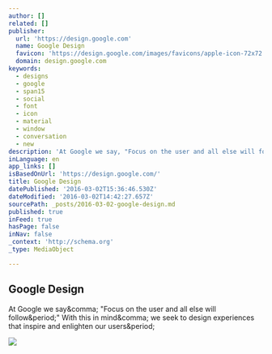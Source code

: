 ```yaml
---
author: []
related: []
publisher:
  url: 'https://design.google.com'
  name: Google Design
  favicon: 'https://design.google.com/images/favicons/apple-icon-72x72.png'
  domain: design.google.com
keywords:
  - designs
  - google
  - span15
  - social
  - font
  - icon
  - material
  - window
  - conversation
  - new
description: 'At Google we say, "Focus on the user and all else will follow." With this in mind, we seek to design experiences that inspire and enlighten our users.'
inLanguage: en
app_links: []
isBasedOnUrl: 'https://design.google.com/'
title: Google Design
datePublished: '2016-03-02T15:36:46.530Z'
dateModified: '2016-03-02T14:42:27.657Z'
sourcePath: _posts/2016-03-02-google-design.md
published: true
inFeed: true
hasPage: false
inNav: false
_context: 'http://schema.org'
_type: MediaObject

---
```

<article style=""><h1>Google Design</h1><p>At Google we say&amp;comma; "Focus on the user and all else will follow&amp;period;" With this in mind&amp;comma; we seek to design experiences that inspire and enlighten our users&amp;period;</p><img src="https://design.google.com/images/share.png" /></article>